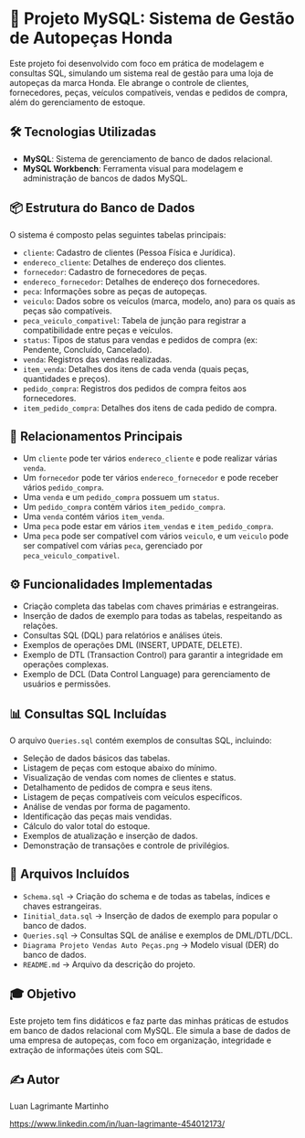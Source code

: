 # 🔩 Projeto MySQL: Sistema de Gestão de Autopeças Honda

Este projeto foi desenvolvido com foco em prática de modelagem e consultas SQL, simulando um sistema real de gestão para uma loja de autopeças da marca Honda. Ele abrange o controle de clientes, fornecedores, peças, veículos compatíveis, vendas e pedidos de compra, além do gerenciamento de estoque.

## 🛠️ Tecnologias Utilizadas

* **MySQL**: Sistema de gerenciamento de banco de dados relacional.
* **MySQL Workbench**: Ferramenta visual para modelagem e administração de bancos de dados MySQL.

## 📦 Estrutura do Banco de Dados

O sistema é composto pelas seguintes tabelas principais:

* `cliente`: Cadastro de clientes (Pessoa Física e Jurídica).
* `endereco_cliente`: Detalhes de endereço dos clientes.
* `fornecedor`: Cadastro de fornecedores de peças.
* `endereco_fornecedor`: Detalhes de endereço dos fornecedores.
* `peca`: Informações sobre as peças de autopeças.
* `veiculo`: Dados sobre os veículos (marca, modelo, ano) para os quais as peças são compatíveis.
* `peca_veiculo_compativel`: Tabela de junção para registrar a compatibilidade entre peças e veículos.
* `status`: Tipos de status para vendas e pedidos de compra (ex: Pendente, Concluído, Cancelado).
* `venda`: Registros das vendas realizadas.
* `item_venda`: Detalhes dos itens de cada venda (quais peças, quantidades e preços).
* `pedido_compra`: Registros dos pedidos de compra feitos aos fornecedores.
* `item_pedido_compra`: Detalhes dos itens de cada pedido de compra.

## 🔗 Relacionamentos Principais

* Um `cliente` pode ter vários `endereco_cliente` e pode realizar várias `venda`.
* Um `fornecedor` pode ter vários `endereco_fornecedor` e pode receber vários `pedido_compra`.
* Uma `venda` e um `pedido_compra` possuem um `status`.
* Um `pedido_compra` contém vários `item_pedido_compra`.
* Uma `venda` contém vários `item_venda`.
* Uma `peca` pode estar em vários `item_venda`s e `item_pedido_compra`.
* Uma `peca` pode ser compatível com vários `veiculo`, e um `veiculo` pode ser compatível com várias `peca`, gerenciado por `peca_veiculo_compativel`.

## ⚙️ Funcionalidades Implementadas

* Criação completa das tabelas com chaves primárias e estrangeiras.
* Inserção de dados de exemplo para todas as tabelas, respeitando as relações.
* Consultas SQL (DQL) para relatórios e análises úteis.
* Exemplos de operações DML (INSERT, UPDATE, DELETE).
* Exemplo de DTL (Transaction Control) para garantir a integridade em operações complexas.
* Exemplo de DCL (Data Control Language) para gerenciamento de usuários e permissões.

## 📊 Consultas SQL Incluídas

O arquivo `Queries.sql` contém exemplos de consultas SQL, incluindo:

* Seleção de dados básicos das tabelas.
* Listagem de peças com estoque abaixo do mínimo.
* Visualização de vendas com nomes de clientes e status.
* Detalhamento de pedidos de compra e seus itens.
* Listagem de peças compatíveis com veículos específicos.
* Análise de vendas por forma de pagamento.
* Identificação das peças mais vendidas.
* Cálculo do valor total do estoque.
* Exemplos de atualização e inserção de dados.
* Demonstração de transações e controle de privilégios.

## 📁 Arquivos Incluídos

* `Schema.sql` → Criação do schema e de todas as tabelas, índices e chaves estrangeiras.
* `Iinitial_data.sql` → Inserção de dados de exemplo para popular o banco de dados.
* `Queries.sql` → Consultas SQL de análise e exemplos de DML/DTL/DCL.
* `Diagrama Projeto Vendas Auto Peças.png` → Modelo visual (DER) do banco de dados.
* `README.md` → Arquivo da descrição do projeto.

## 🎓 Objetivo

Este projeto tem fins didáticos e faz parte das minhas práticas de estudos em banco de dados relacional com MySQL. Ele simula a base de dados de uma empresa de autopeças, com foco em organização, integridade e extração de informações úteis com SQL.

## ✍️ Autor

Luan Lagrimante Martinho

https://www.linkedin.com/in/luan-lagrimante-454012173/
